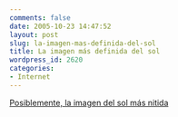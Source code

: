 ```yaml
---
comments: false
date: 2005-10-23 14:47:52
layout: post
slug: la-imagen-mas-definida-del-sol
title: La imagen más definida del sol
wordpress_id: 2620
categories:
- Internet
---
```


[Posiblemente, la imagen del sol más nitida](http://antwrp.gsfc.nasa.gov/apod/image/0211/sunspot_swedish_c1.jpg)
